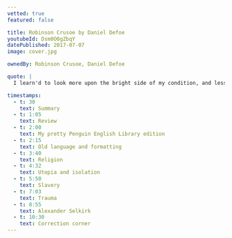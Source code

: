 ```yaml
---
vetted: true
featured: false

title: Robinson Crusoe by Daniel Defoe
youtubeId: Dsm0O0gZbqY
datePublished: 2017-07-07
image: cover.jpg

ownedBy: Robinson Crusoe, Daniel Defoe

quote: |
  I learn'd to look more upon the bright side of my condition, and less upon the dark side; and to consider what I enjoy'd, rather than what I wanted

timestamps:
  - t: 30
    text: Summary
  - t: 1:05
    text: Review
  - t: 2:00
    text: My pretty Penguin English Library edition
  - t: 2:15
    text: Old language and formatting
  - t: 3:40
    text: Religion
  - t: 4:32
    text: Utopia and isolation
  - t: 5:50
    text: Slavery
  - t: 7:03
    text: Trauma
  - t: 8:55
    text: Alexander Selkirk
  - t: 10:30
    text: Correction corner
---
```

